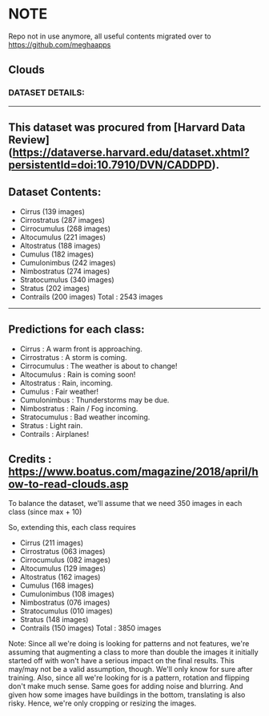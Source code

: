# NOTE

Repo not in use anymore, all useful contents migrated over to https://github.com/meghaapps

## Clouds

### DATASET DETAILS:
---
This dataset was procured from [Harvard Data Review] (https://dataverse.harvard.edu/dataset.xhtml?persistentId=doi:10.7910/DVN/CADDPD).
---
## Dataset Contents:
- Cirrus        (139 images)
- Cirrostratus  (287 images)
- Cirrocumulus  (268 images)
- Altocumulus   (221 images)
- Altostratus   (188 images)
- Cumulus       (182 images)
- Cumulonimbus  (242 images)
- Nimbostratus  (274 images)
- Stratocumulus (340 images)
- Stratus       (202 images)
- Contrails     (200 images)
Total :         2543 images
---
## Predictions for each class:
- Cirrus        : A warm front is approaching.
- Cirrostratus  : A storm is coming.
- Cirrocumulus  : The weather is about to change!
- Altocumulus   : Rain is coming soon!
- Altostratus   : Rain, incoming.
- Cumulus       : Fair weather!
- Cumulonimbus  : Thunderstorms may be due.
- Nimbostratus  : Rain / Fog incoming.
- Stratocumulus : Bad weather incoming.
- Stratus       : Light rain.
- Contrails     : Airplanes!

Credits : https://www.boatus.com/magazine/2018/april/how-to-read-clouds.asp
---

To balance the dataset, we'll assume that we need 350 images in each class (since max + 10)

So, extending this, each class requires
- Cirrus        (211 images)
- Cirrostratus  (063 images)
- Cirrocumulus  (082 images)
- Altocumulus   (129 images)
- Altostratus   (162 images)
- Cumulus       (168 images)
- Cumulonimbus  (108 images)
- Nimbostratus  (076 images)
- Stratocumulus (010 images)
- Stratus       (148 images)
- Contrails     (150 images)
Total :         3850 images

Note:
Since all we're doing is looking for patterns and not features, we're assuming that augmenting a class to
more than double the images it initially started off with won't have a serious impact on the final results.
This may/may not be a valid assumption, though. We'll only know for sure after training.
Also, since all we're looking for is a pattern, rotation and flipping don't make much sense. Same goes for
adding noise and blurring. And given how some images have buildings in the bottom, translating is also risky.
Hence, we're only cropping or resizing the images.
